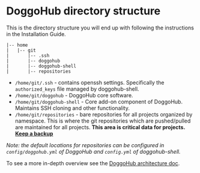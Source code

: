 # DoggoHub directory structure

This is the directory structure you will end up with following the instructions in the Installation Guide.

    |-- home
    |   |-- git
    |       |-- .ssh
    |       |-- doggohub
    |       |-- doggohub-shell
    |       |-- repositories

* `/home/git/.ssh` - contains openssh settings.  Specifically the `authorized_keys` file managed by doggohub-shell.
* `/home/git/doggohub` - DoggoHub core software.
* `/home/git/doggohub-shell` - Core add-on component of DoggoHub.  Maintains SSH cloning and other functionality.
* `/home/git/repositories` - bare repositories for all projects organized by namespace.  This is where the git repositories which are pushed/pulled are maintained for all projects.  **This area is critical data for projects.  [Keep a backup](../raketasks/backup_restore.md)**

*Note: the default locations for repositories can be configured in `config/doggohub.yml` of DoggoHub and `config.yml` of doggohub-shell.*

To see a more in-depth overview see the [DoggoHub architecture doc](../development/architecture.md).
